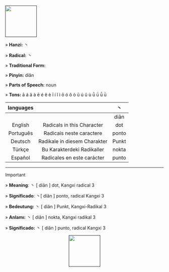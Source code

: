 <a href="" target="blank"><img align="center" src="" alt="" height="100" /></a> 

» **Hanzi:** 丶

» **Radical:** 丶 

» **Traditional Form:**

» **Pinyin:** diǎn

» **Parts of Speech:** noun

» **Tons:** ā á ǎ à ē é ě è ī í ǐ ì ō ó ǒ ò ū ú ǔ ù ǖ ǘ ǚ ǜ 

| languages |  | 丶 |
| :---: | :---: | :---: |
|  |   | diǎn | 
| English | Radicals in this Character | dot  | 
| Português |Radicais neste caractere | ponto |
| Deutsch | Radikale in diesem Charakter | Punkt | 
| Türkçe | Bu Karakterdeki Radikaller | nokta | 
| Español | Radicales en este carácter | punto | 

***
> [!IMPORTANT]
>
> » **Meaning**: 丶 [ diǎn ] dot, Kangxi radical 3
>
> » **Significado**: 丶[ diǎn ] ponto, radical Kangxi 3
>
> » **Bedeutung:** 丶 [ diǎn ] Punkt, Kangxi-Radikal 3
>
> » **Anlamı:** 丶 [ diǎn ] nokta, Kangxi radikal 3
> 
> » **Significado:** 丶 [ diǎn ] punto, radical Kangxi 3

<p align="center">
<a href="" target="blank"><img align="center" src="" alt="" height="100" /></a> 
</p>